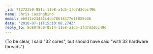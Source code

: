 ```yaml
---
_id: 7f272350-851c-11e8-a1d5-1fd7d3dbc496
name: Chris Casinghino
email: eb911e23431c4cb78618477e1f058e36
date: '2018-07-11T15:10:08.274Z'
reply_to: 8d80f8c0-8514-11e8-a1d5-1fd7d3dbc496
---
```

(To be clear, I said "32 cores", but should have said "with 32 hardware threads")
